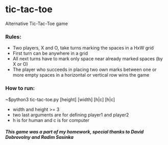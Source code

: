 # tic-tac-toe 
Alternative Tic-Tac-Toe game

### Rules:
- Two players, X and O, take turns marking the spaces in a HxW grid
- First turn can be anywhere in a grid
- All next turns have to mark only space near already marked spaces (by X or O)
- The player who succeeds in placing two own marks between one or more empty spaces in a horizontal or vertical row wins the game

### How to run:
~$python3 tic-tac-toe.py [height] [width] [h|c] [h|c]
- width and height >= 3
- two last arguments are for defining player1 and player2
- h is for human and c is for computer

##### This game was a part of my homework, special thanks to David Dobrovolny and Radim Sasinka
